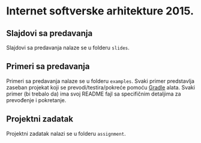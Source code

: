 # Internet softverske arhitekture 2015.

## Slajdovi sa predavanja

Slajdovi sa predavanja nalaze se u folderu `slides`.

## Primeri sa predavanja

Primeri sa predavanja nalaze se u folderu `examples`. Svaki primer 
predstavlja zaseban projekat koji se prevodi/testira/pokreće pomoću
[Gradle](http://gradle.org) alata. Svaki primer (bi trebalo da) ima
svoj README fajl sa specifičnim detaljima za prevođenje i pokretanje.

## Projektni zadatak

Projektni zadatak nalazi se u folderu `assignment`.

